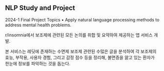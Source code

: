 ## NLP Study and Project

2024-1
Final Project Topics
 • Apply natural language processing methods to address mental health 
problems.


r/insomnia에서 보조제에 관련된 모든 논의를 취합 및 요약하여 제공하는 앱 서비스 개발. 

본 서비스는 레딧에 존재하는 수면제 보조제 관련된 수많은 글을 분석하여 각 보조제의 효능, 부작용, 사용자 경험, 그리고 감정 점수 등을 정리해, 불면증을 앓고 있는 환자가 한눈에 정보를 파악하는 것을 돕는다.
